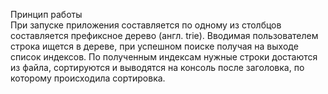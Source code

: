 Принцип работы <br />
  При запуске приложения составляется по одному из столбцов составляется префиксное дерево (англ. trie). Вводимая пользователем строка ищется в дереве, при успешном поиске получая на выходе список индексов. По полученным индексам нужные строки достаются из файла, сортируются и выводятся на консоль после заголовка, по которому происходила сортировка.
